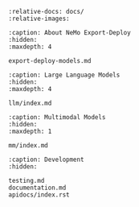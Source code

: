 ```{include} ../README.md
:relative-docs: docs/
:relative-images:
```

```{toctree}
:caption: About NeMo Export-Deploy
:hidden:
:maxdepth: 4

export-deploy-models.md
```

```{toctree}
:caption: Large Language Models
:hidden:
:maxdepth: 4

llm/index.md
```

```{toctree}
:caption: Multimodal Models
:hidden:
:maxdepth: 1

mm/index.md
```

```{toctree}
:caption: Development
:hidden:

testing.md
documentation.md
apidocs/index.rst
```
